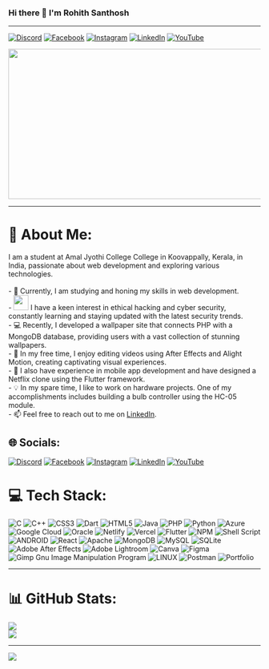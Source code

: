 ### Hi there 👋 I'm Rohith Santhosh
---
[![Discord](https://img.shields.io/badge/Discord-%237289DA.svg?logo=discord&logoColor=white)](https://discord.gg/6KPxbq7U) [![Facebook](https://img.shields.io/badge/Facebook-%231877F2.svg?logo=Facebook&logoColor=white)](https://en-gb.facebook.com/rohith.ps.75) [![Instagram](https://img.shields.io/badge/Instagram-%23E4405F.svg?logo=Instagram&logoColor=white)](https://www.instagram.com/r0hith_santhosh/) [![LinkedIn](https://img.shields.io/badge/LinkedIn-%230077B5.svg?logo=linkedin&logoColor=white)](https://www.linkedin.com/in/rohith-santhosh/) [![YouTube](https://img.shields.io/badge/YouTube-%23FF0000.svg?logo=YouTube&logoColor=white)](https://youtube.com/@amberbeatz) 
<div align="center">
  <img src="https://media.tenor.com/54mjjpuowCgAAAAC/ninjala-jane.gif" width="800" height="300"/>
</div>

---

# 💫 About Me:
I am a student at Amal Jyothi College College in Koovappally, Kerala, in India, passionate about web development and exploring various technologies.<br><br>- 🔭 Currently, I am studying and honing my skills in web development.<br>- <img src="https://media.giphy.com/media/WUlplcMpOCEmTGBtBW/giphy.gif" width="30"> I have a keen interest in ethical hacking and cyber security, constantly learning and staying updated with the latest security trends. <br>- 💻 Recently, I developed a wallpaper site that connects PHP with a MongoDB database, providing users with a vast collection of stunning wallpapers.<br>- 🎥 In my free time, I enjoy editing videos using After Effects and Alight Motion, creating captivating visual experiences.<br>- 📱 I also have experience in mobile app development and have designed a Netflix clone using the Flutter framework.<br>- 💡 In my spare time, I like to work on hardware projects. One of my accomplishments includes building a bulb controller using the HC-05 module.<br>- 📫 Feel free to reach out to me on [LinkedIn](https://www.linkedin.com/in/rohith-santhosh/).


## 🌐 Socials:
[![Discord](https://img.shields.io/badge/Discord-%237289DA.svg?logo=discord&logoColor=white)](https://discord.gg/6KPxbq7U) [![Facebook](https://img.shields.io/badge/Facebook-%231877F2.svg?logo=Facebook&logoColor=white)](https://en-gb.facebook.com/rohith.ps.75) [![Instagram](https://img.shields.io/badge/Instagram-%23E4405F.svg?logo=Instagram&logoColor=white)](https://www.instagram.com/r0hith_santhosh/) [![LinkedIn](https://img.shields.io/badge/LinkedIn-%230077B5.svg?logo=linkedin&logoColor=white)](https://www.linkedin.com/in/rohith-santhosh/) [![YouTube](https://img.shields.io/badge/YouTube-%23FF0000.svg?logo=YouTube&logoColor=white)](https://youtube.com/@amberbeatz) 



# 💻 Tech Stack:
![C](https://img.shields.io/badge/c-%2300599C.svg?style=flat-square&logo=c&logoColor=white) ![C++](https://img.shields.io/badge/c++-%2300599C.svg?style=flat-square&logo=c%2B%2B&logoColor=white) ![CSS3](https://img.shields.io/badge/css3-%231572B6.svg?style=flat-square&logo=css3&logoColor=white) ![Dart](https://img.shields.io/badge/dart-%230175C2.svg?style=flat-square&logo=dart&logoColor=white) ![HTML5](https://img.shields.io/badge/html5-%23E34F26.svg?style=flat-square&logo=html5&logoColor=white) ![Java](https://img.shields.io/badge/java-%23ED8B00.svg?style=flat-square&logo=java&logoColor=white) ![PHP](https://img.shields.io/badge/php-%23777BB4.svg?style=flat-square&logo=php&logoColor=white) ![Python](https://img.shields.io/badge/python-3670A0?style=flat-square&logo=python&logoColor=ffdd54) ![Azure](https://img.shields.io/badge/azure-%230072C6.svg?style=flat-square&logo=azure-devops&logoColor=white) ![Google Cloud](https://img.shields.io/badge/Google%20Cloud-%234285F4.svg?style=flat-square&logo=google-cloud&logoColor=white) ![Oracle](https://img.shields.io/badge/Oracle-F80000?style=flat-square&logo=oracle&logoColor=white) ![Netlify](https://img.shields.io/badge/netlify-%23000000.svg?style=flat-square&logo=netlify&logoColor=#00C7B7) ![Vercel](https://img.shields.io/badge/vercel-%23000000.svg?style=flat-square&logo=vercel&logoColor=white) ![Flutter](https://img.shields.io/badge/Flutter-%2302569B.svg?style=flat-square&logo=Flutter&logoColor=white) ![NPM](https://img.shields.io/badge/NPM-%23000000.svg?style=flat-square&logo=npm&logoColor=white) ![Shell Script](https://img.shields.io/badge/shell_script-%23121011.svg?style=flat-square&logo=gnu-bash&logoColor=white) ![ANDROID](https://img.shields.io/badge/android-%2320232a.svg?style=flat-square&logo=android&logoColor=%a4c639) ![React](https://img.shields.io/badge/react-%2320232a.svg?style=flat-square&logo=react&logoColor=%2361DAFB) ![Apache](https://img.shields.io/badge/apache-%23D42029.svg?style=flat-square&logo=apache&logoColor=white) ![MongoDB](https://img.shields.io/badge/MongoDB-%234ea94b.svg?style=flat-square&logo=mongodb&logoColor=white) ![MySQL](https://img.shields.io/badge/mysql-%2300f.svg?style=flat-square&logo=mysql&logoColor=white) ![SQLite](https://img.shields.io/badge/sqlite-%2307405e.svg?style=flat-square&logo=sqlite&logoColor=white) ![Adobe After Effects](https://img.shields.io/badge/Adobe%20After%20Effects-9999FF.svg?style=flat-square&logo=Adobe%20After%20Effects&logoColor=white) ![Adobe Lightroom](https://img.shields.io/badge/Adobe%20Lightroom-31A8FF.svg?style=flat-square&logo=Adobe%20Lightroom&logoColor=white) ![Canva](https://img.shields.io/badge/Canva-%2300C4CC.svg?style=flat-square&logo=Canva&logoColor=white) 	![Figma](https://img.shields.io/badge/figma-%23F24E1E.svg?style=flat-square&logo=figma&logoColor=white) ![Gimp Gnu Image Manipulation Program](https://img.shields.io/badge/Gimp-657D8B?style=flat-square&logo=gimp&logoColor=FFFFFF) ![LINUX](https://img.shields.io/badge/Linux-FCC624?style=flat-square&logo=linux&logoColor=black) ![Postman](https://img.shields.io/badge/Postman-FF6C37?style=flat-square&logo=postman&logoColor=white) ![Portfolio](https://img.shields.io/badge/Portfolio-%23000000.svg?style=flat-square&logo=firefox&logoColor=#FF7139)


---
# 📊 GitHub Stats:
![](https://github-readme-streak-stats.herokuapp.com/?user=Rohith-48&theme=blue-green&hide_border=false)<br/>
![](https://github-readme-stats.vercel.app/api/top-langs/?username=Rohith-48&theme=blue-green&hide_border=false&include_all_commits=false&count_private=true&layout=compact)


---
[![](https://visitcount.itsvg.in/api?id=Rohith-48&label=Profile%20Views&color=9&icon=6&pretty=true)](https://visitcount.itsvg.in)
